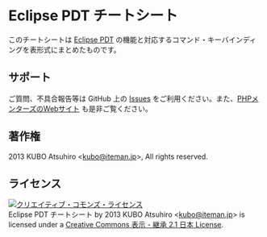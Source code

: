 # Eclipse PDT チートシート

このチートシートは [Eclipse PDT](http://eclipse.org/pdt/) の機能と対応するコマンド・キーバインディングを表形式にまとめたものです。

## サポート

ご質問、不具合報告等は GitHub 上の [Issues](https://github.com/phpmentors-jp/eclipse-pdt-cheat-sheet/issues) をご利用ください。また、[PHPメンターズのWebサイト](http://phpmentors.jp/) も是非ご覧ください。

## 著作権

2013 KUBO Atsuhiro &lt;kubo@iteman.jp&gt;, All rights reserved.

## ライセンス

<a rel="license" href="http://creativecommons.org/licenses/by-sa/2.1/jp/"><img alt="クリエイティブ・コモンズ・ライセンス" style="border-width:0" src="http://i.creativecommons.org/l/by-sa/2.1/jp/88x31.png" /></a><br /><span xmlns:dct="http://purl.org/dc/terms/" href="http://purl.org/dc/dcmitype/StillImage" property="dct:title" rel="dct:type">Eclipse PDT チートシート</span> by <span xmlns:cc="http://creativecommons.org/ns#" property="cc:attributionName">2013 KUBO Atsuhiro &lt;kubo@iteman.jp&gt;</span> is licensed under a <a rel="license" href="http://creativecommons.org/licenses/by-sa/2.1/jp/">Creative Commons 表示 - 継承 2.1 日本 License</a>.
